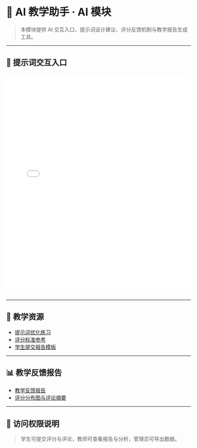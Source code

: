 # 🤖 AI 教学助手 · AI 模块

> 本模块提供 AI 交互入口、提示词设计建议、评分反馈机制与教学报告生成工具。

---

## 🧠 提示词交互入口

<iframe src="/chat-ui.html" width="100%" height="600" frameborder="0"></iframe>

---

## 📘 教学资源

- [提示词优化练习](/zh-cn/modules/exercises-prompts.md)
- [评分标准参考](/zh-cn/modules/prompt-scoring.md)
- [学生提交报告模板](/zh-cn/modules/prompt-eval-report.md)

---

## 📊 教学反馈报告

- [教学反馈报告](/zh-cn/modules/analysis-report.md)
- [评分分布图与评论摘要](/zh-cn/modules/report-template.md)

---

## 🔐 访问权限说明

> 学生可提交评分与评论，教师可查看报告与分析，管理员可导出数据。